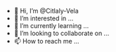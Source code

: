 - 👋 Hi, I’m @Citlaly-Vela
- 👀 I’m interested in ...
- 🌱 I’m currently learning ...
- 💞️ I’m looking to collaborate on ...
- 📫 How to reach me ...

<!---
Citlaly-Vela/Citlaly-Vela is a ✨ special ✨ repository because its `README.md` (this file) appears on your GitHub profile.
You can click the Preview link to take a look at your changes
--->

